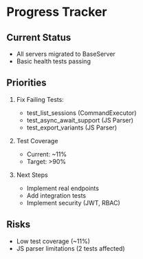 # Progress Tracker

## Current Status
- All servers migrated to BaseServer
- Basic health tests passing

## Priorities
1. Fix Failing Tests:
   - test_list_sessions (CommandExecutor)
   - test_async_await_support (JS Parser)
   - test_export_variants (JS Parser)

2. Test Coverage
   - Current: ~11%
   - Target: >90%

3. Next Steps
   - Implement real endpoints
   - Add integration tests
   - Implement security (JWT, RBAC)

## Risks
- Low test coverage (~11%)
- JS parser limitations (2 tests affected)